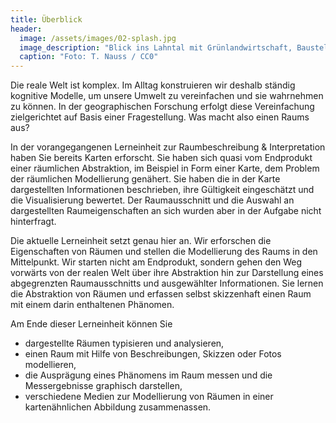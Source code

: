 ```yaml
---
title: Überblick
header:
  image: /assets/images/02-splash.jpg
  image_description: "Blick ins Lahntal mit Grünlandwirtschaft, Baustelle für Stromtrassen und Regenbogen."
  caption: "Foto: T. Nauss / CC0"
---
```



Die reale Welt ist komplex. Im Alltag konstruieren wir deshalb ständig kognitive Modelle, um unsere Umwelt zu vereinfachen und sie wahrnehmen zu können. In der geographischen Forschung erfolgt diese Vereinfachung zielgerichtet auf Basis einer Fragestellung. Was macht also einen Raums aus?

<!--more-->

In der vorangegangenen Lerneinheit zur Raumbeschreibung & Interpretation haben Sie bereits Karten erforscht. Sie haben sich quasi vom Endprodukt einer räumlichen Abstraktion, im Beispiel in Form einer Karte, dem Problem der räumlichen Modellierung genähert. Sie haben die in der Karte dargestellten Informationen beschrieben, ihre Gültigkeit eingeschätzt und die Visualisierung bewertet. Der Raumausschnitt und die Auswahl an dargestellten Raumeigenschaften an sich wurden aber in der Aufgabe nicht hinterfragt.

Die aktuelle Lerneinheit setzt genau hier an. Wir erforschen die Eigenschaften von Räumen und stellen die Modellierung des Raums in den Mittelpunkt. Wir starten nicht am Endprodukt, sondern gehen den Weg vorwärts von der realen Welt über ihre Abstraktion hin zur Darstellung eines abgegrenzten Raumausschnitts und ausgewählter Informationen. Sie lernen die Abstraktion von Räumen und erfassen selbst skizzenhaft einen Raum mit einem darin enthaltenen Phänomen.

Am Ende dieser Lerneinheit können Sie
* dargestellte Räumen typisieren und analysieren,
* einen Raum mit Hilfe von Beschreibungen, Skizzen oder Fotos modellieren,
* die Ausprägung eines Phänomens im Raum messen und die Messergebnisse graphisch darstellen,
* verschiedene Medien zur Modellierung von Räumen in einer kartenähnlichen Abbildung zusammenassen.
